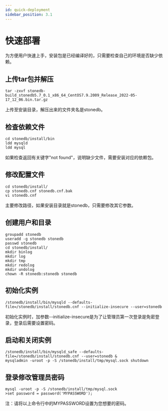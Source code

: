 ```yaml
---
id: quick-deployment
sidebar_position: 3.1
---
```


# 快速部署

为方便用户快速上手，安装包是已经编译好的，只需要检查自己的环境是否缺少依赖。
## 上传tar包并解压
```
tar -zxvf stonedb-build_stonedb5.7_0.1_x86_64_CentOS7.9.2009_Release_2022-05-17_12_06.bin.tar.gz
```
上传至安装目录，解压出来的文件夹名是stonedb。
## 检查依赖文件
```
cd stonedb/install/bin
ldd mysqld
ldd mysql
```
如果检查返回有关键字"not found"，说明缺少文件，需要安装对应的依赖包。
## 修改配置文件
```
cd stonedb/install/
cp stonedb.cnf stonedb.cnf.bak
vi stonedb.cnf
```
主要修改路径，如果安装目录就是stonedb，只需要修改其它参数。
## 创建用户和目录
```
groupadd stonedb
useradd -g stonedb stonedb
passwd stonedb
cd stonedb/install/
mkdir binlog
mkdir log
mkdir tmp
mkdir redolog
mkdir undolog
chown -R stonedb:stonedb stonedb
```
## 初始化实例
```
/stonedb/install/bin/mysqld --defaults-file=/stonedb/install/stonedb.cnf --initialize-insecure --user=stonedb
```
初始化实例时，加参数--initialize-insecure是为了让管理员第一次登录是免密登录，登录后需要设置密码。
## 启动和关闭实例
```
/stonedb/install/bin/mysqld_safe --defaults-file=/stonedb/install/stonedb.cnf --user=stonedb &
mysqladmin -uroot -p -S /stonedb/install/tmp/mysql.sock shutdown
```
## 登录修改管理员密码
```
mysql -uroot -p -S /stonedb/install/tmp/mysql.sock
>set password = password('MYPASSWORD');
```
注：请将以上命令行中的MYPASSWORD设置为您想要的密码。
